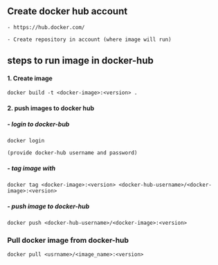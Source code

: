 ## Create docker hub account
    - https://hub.docker.com/
    
    - Create repository in account (where image will run)

## steps to run image in docker-hub
#### 1. Create image
    docker build -t <docker-image>:<version> .
#### 2. push images to docker hub
##### - login to docker-bub
    docker login

    (provide docker-hub username and password)
##### - tag image with 
    docker tag <docker-image>:<version> <docker-hub-username>/<docker-image>:<version>
##### - push image to docker-hub
    docker push <docker-hub-username>/<docker-image>:<version>

### Pull docker image from docker-hub
    docker pull <usrname>/<image_name>:<version>


